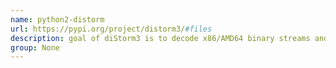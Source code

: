 ```yaml
---
name: python2-distorm
url: https://pypi.org/project/distorm3/#files
description: goal of diStorm3 is to decode x86/AMD64 binary streams and return a structure that describes each instruction. URL : https://pypi.org/project/distorm3/#files Groups : None
group: None
---
```

